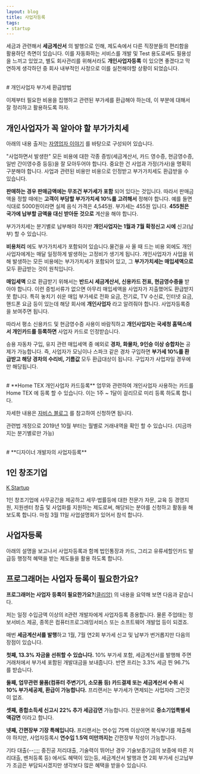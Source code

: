 ```yaml
---
layout: blog
title: 사업자등록
tags: 
- startup
---
```


세금과 관련해서 **세금계산서** 의 발행으로 인해, 제도속에서 다른 직장분들의 편리함을 활용하던 측면이 있습니다. 이를 자동화하는 서비스를 개발 및 Test 용도로써도 필용성을 느끼고 있었고, 별도 회사관리를 위해서라도 **개인사업자등록** 이 있으면 좋겠다고 막연하게 생각하던 중 회사 내부적인 사정으로 이를 실천해야할 상황이 되었습니다.

<br/>
# 개인사업자 부가세 환급방법

이제부터 필요한 비용을 집행하고 관련된 부가세를 환급해야 하는데, 이 부분에 대해서 잘 정리하고 활용하도록 하자.

## 개인사업자가 꼭 알아야 할 부가가치세

아래의 내용 출저는 [자영업자 이야기](https://m.blog.naver.com/PostView.nhn?blogId=eardoumi3&logNo=220801940086&proxyReferer=https%3A%2F%2Fwww.google.com%2F) 를 바탕으로 구성되어 있습니다.

"사업하면서 발생한" 모든 비용에 대한 각종 증빙(세금계산서, 카드 영수증, 현금영수증, 일반 간이영수증 등등)을 잘 모아두어야 합니다. 중요한 건 사업과 가정(가사)을 명확히 구분해야 합니다. 사업과 관련된 비용만 비용으로 인정받고 부가가치세도 환급받을 수 있습니다.

**판매하는 경우 판매금액에는 무조건 부가세가 포함** 되어 있다는 것입니다. 따라서 판매금액을 정할 때에는 **고객이 부담할 부가가치세 10%를 고려해서** 정해야 합니다. 예를 들면 식대로 5000원이라면 실제 음식 가격은 4,545원. 부가세는 455원 입니다. **455원은 국가에 납부할 금액을 대신 받아둔 것으로** 계산을 해야 합니다.

부가가치세는 분기별로 납부해야 하지만 **개인사업자는 1월과 7월 확정신고 시에** 신고(납부) 할 수 있습니다. 

**비용처리** 에도 부가가치세가 포함되어 있습니다.물건을 사 올 때 드는 비용 외에도 개인사업자에게는 매달 일정하게 발생하는 고정비가 생기게 됩니다. 개인사업자가 사업을 위해 발생하는 모든 비용에는 부가가치세가 포함되어 있고, 그 **부가가치세는 매입세액으로** 모두 환급받는 것이 원칙입니다.

**매입세액** 으로 환급받기 위해서는 **반드시 세금계산서, 신용카드 전표, 현금영수증을** 받아야 합니다.
이런 증빙서류가 없으면 아무리 매입세액을 사업자가 지출했어도 환급받지 못 합니다. 특히 놓치기 쉬운 매입 부가세로 전화 요금, 전기료, TV 수신료, 인터넷 요금, 핸드폰 요금 등이 있는데 해당 회사에 **개인사업자** 라고 알려줘야 합니다. 사업자등록증을 보여주면 됩니다.

따라서 평소 신용카드 및 현금영수증 사용이 바람직하고 **개인사업자는 국세청 홈택스에서 개인카드를 등록하면** 사업자 카드로 인정받습니다.

승용 자동차 구입, 유지 관련 매입세액 중 예외로 **경차, 화물차, 9인승 이상 승합차는** 공제가 가능합니다. 즉, 사업자가 모닝이나 스파크 같은 경차 구입하면 **부가세 10%를 환급받고 해당 경차의 수리비, 기름값** 모두 환급대상이 됩니다. 구입자가 사업자일 경우에만 해당됩니다. 

<br/>
# **Home TEX 개인사업자 카드등록**
업무와 관련하여 개인사업자 사용하는 카드를 Home TEX 에 등록 할 수 있습니다. 이는 1주 ~ 1달이 걸리므로 미리 등록 하도록 합니다.

자세한 내용은 [자비스 블로그](https://help.jobis.co/hc/ko/articles/360004528173-%EA%B0%9C%EC%9D%B8%EC%82%AC%EC%97%85%EC%9E%90%EC%9D%98-%EC%82%AC%EC%97%85%EC%9A%A9%EC%8B%A0%EC%9A%A9%EC%B9%B4%EB%93%9C-%ED%99%88%ED%83%9D%EC%8A%A4%EC%97%90-%EB%93%B1%EB%A1%9D%ED%95%98%EA%B8%B0) 를 참고하여 신청하면 됩니다.

관련법 개정으로 2019년 10월 부터는 월별로 거래내역을 확인 할 수 있습니다. (지금까지는 분기별로만 가능)




<br/>
# **디자이너 개발자의 사업자등록**

## **1인 창조기업**
[K Startup](https://www.k-startup.go.kr/homepage/businessManage/businessManageFunction.do?mid=1557&sid=128&itemSeq=1092)

1인 창조기업에 사무공간을 제공하고 세무·법률등에 대한 전문가 자문, 교육 등 경영지원, 지원센터 창출 및 사업화를 지원하는 제도로써, 해당되는 분야를 신청하고 활동을 해보도록 합니다. 마침 3월 11일 사업설명회가 있어서 참석 합니다.

## **사업자등록**
아래의 설명을 보고나서 사업자등록과 함께 법인통장과 카드, 그리고 유류세할인카드 발급등 행정적 혜택을 받는 제도들을 활용 하도록 합니다.

## **프로그래머는 사업자 등록이 필요한가요?** 
**프로그래머는 사업자 등록이 필요한가요?**[(클리앙)](https://www.clien.net/service/board/lecture/11588717) 의 내용을 요약해 보면 다음과 같습니다.

저는 일정 수입금액 이상의 it관련 개발자에게 사업자등록 종용합니다. 물론 주업태는 정보서비스 제공, 종목은  컴퓨터프로그래밍서비스 또는 소프트웨어 개발업 등이 되겠죠.

매번 **세금계산서를 발행**하고 1월, 7월 연2회 부가세 신고 및 납부가 번거롭지만 다음의 장점이 있습니다. 

**첫째, 13.3% 자금을 선취할 수 있습니다.** 
10% 부가세 포함, 세금계산서를 발행해 주면 거래처에서 부가세 포함된 개발대금을 보내줍니다. 반면 프리는 3.3% 세금 띈 96.7%를 받습니다. 

**둘째, 업무관련 물품(컴퓨터 주변기기, 소모품 등) 카드결제 또는 세금계산서 수취 시 10% 부가세공제, 환급이 가능합니다.** 프리랜서는 부가세가 면제되는 사업자라 그런것이 없죠.

**셋째, 종합소득세 신고시 22% 추가 세금감면** 가능합니다.  전문용어로 **중소기업특별세액감면** 이라고 합니다.

**넷째, 간편장부 기장 특혜입니다.**
프리랜서는 연수입 75백 이상이면 복식부기를 제출해야 하지만, 사업자등록시 **연수입 1.5억 미만까지는** 간편장부 작성이 가능합니다. 

기타 대출(--;;;; 중진공 저리대출, 기술력이 뛰어난 경우 기술보증기금의 보증에 따른 저리대출, 벤처등록 등) 에서도 혜택이 있는등, 세금계산서 발행과 연 2회 부가세 신고납부가 조금은 부담되시겠지만 생각보다 많은 혜택을 받을수 있습니다.